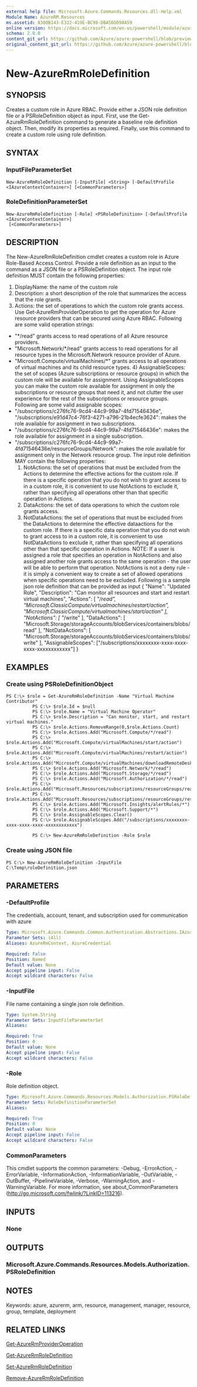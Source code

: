 ```yaml
---
external help file: Microsoft.Azure.Commands.Resources.dll-Help.xml
Module Name: AzureRM.Resources
ms.assetid: 8300B143-E322-419E-BC98-DBA56DD90A59
online version: https://docs.microsoft.com/en-us/powershell/module/azurerm.resources/new-azurermroledefinition
schema: 2.0.0
content_git_url: https://github.com/Azure/azure-powershell/blob/preview/src/ResourceManager/Resources/Commands.Resources/help/New-AzureRmRoleDefinition.md
original_content_git_url: https://github.com/Azure/azure-powershell/blob/preview/src/ResourceManager/Resources/Commands.Resources/help/New-AzureRmRoleDefinition.md
---
```


# New-AzureRmRoleDefinition

## SYNOPSIS
Creates a custom role in Azure RBAC.
Provide either a JSON role definition file or a PSRoleDefinition object as input.
First, use the Get-AzureRmRoleDefinition command to generate a baseline role definition object.
Then, modify its properties as required.
Finally, use this command to create a custom role using role definition.

## SYNTAX

### InputFileParameterSet
```
New-AzureRmRoleDefinition [-InputFile] <String> [-DefaultProfile <IAzureContextContainer>] [<CommonParameters>]
```

### RoleDefinitionParameterSet
```
New-AzureRmRoleDefinition [-Role] <PSRoleDefinition> [-DefaultProfile <IAzureContextContainer>]
 [<CommonParameters>]
```

## DESCRIPTION
The New-AzureRmRoleDefinition cmdlet creates a custom role in Azure Role-Based Access Control.
Provide a role definition as an input to the command as a JSON file or a PSRoleDefinition object.
The input role definition MUST contain the following properties:
1) DisplayName: the name of the custom role
2) Description: a short description of the role that summarizes the access that the role grants.
3) Actions: the set of operations to which the custom role grants access.
Use Get-AzureRmProviderOperation to get the operation for Azure resource providers that can be secured using Azure RBAC.
Following are some valid operation strings:
- "*/read" grants access to read operations of all Azure resource providers.
- "Microsoft.Network/*/read" grants access to read operations for all resource types in the Microsoft.Network resource provider of Azure.
- "Microsoft.Compute/virtualMachines/*" grants access to all operations of virtual machines and its child resource types.
  4) AssignableScopes: the set of scopes (Azure subscriptions or resource groups) in which the custom role will be available for assignment.
  Using AssignableScopes you can make the custom role available for assignment in only the subscriptions or resource groups that need it, and not clutter the user experience for the rest of the subscriptions or resource groups.
  Following are some valid assignable scopes:
- "/subscriptions/c276fc76-9cd4-44c9-99a7-4fd71546436e", "/subscriptions/e91d47c4-76f3-4271-a796-21b4ecfe3624": makes the role available for assignment in two subscriptions.
- "/subscriptions/c276fc76-9cd4-44c9-99a7-4fd71546436e": makes the role available for assignment in a single subscription.
- "/subscriptions/c276fc76-9cd4-44c9-99a7-4fd71546436e/resourceGroups/Network": makes the role available for assignment only in the Network resource group.
  The input role definition MAY contain the following properties:
  1) NotActions: the set of operations that must be excluded from the Actions to determine the effective actions for the custom role.
  If there is a specific operation that you do not wish to grant access to in a custom role, it is convenient to use NotActions to exclude it, rather than specifying all operations other than that specific operation in Actions.
  2) DataActions: the set of data operations to which the custom role grants access.
  3) NotDataActions: the set of operations that must be excluded from the DataActions to determine the effective dataactions for the custom role.
  If there is a specific data operation that you do not wish to grant access to in a custom role, it is convenient to use NotDataActions to exclude it, rather than specifying all operations other than that specific operation in Actions.
  NOTE: If a user is assigned a role that specifies an operation in NotActions and also assigned another role grants access to the same operation - the user will be able to perform that operation.
  NotActions is not a deny rule - it is simply a convenient way to create a set of allowed operations when specific operations need to be excluded.
  Following is a sample json role definition that can be provided as input
  {
       "Name": "Updated Role",
       "Description": "Can monitor all resources and start and restart virtual machines",
       "Actions":
       \[
           "<em>/read",
           "Microsoft.ClassicCompute/virtualmachines/restart/action",
           "Microsoft.ClassicCompute/virtualmachines/start/action"
       \],
       "NotActions":
       \[
           "</em>/write"
       \],
       "DataActions":
       \[
           "Microsoft.Storage/storageAccounts/blobServices/containers/blobs/read"
       \],
       "NotDataActions":
       \[
           "Microsoft.Storage/storageAccounts/blobServices/containers/blobs/write"
       \],
       "AssignableScopes": \["/subscriptions/xxxxxxxx-xxxx-xxxx-xxxx-xxxxxxxxxxxx"\]
  }

## EXAMPLES

### Create using PSRoleDefinitionObject
```
PS C:\> $role = Get-AzureRmRoleDefinition -Name "Virtual Machine Contributor"
          PS C:\> $role.Id = $null
          PS C:\> $role.Name = "Virtual Machine Operator"
          PS C:\> $role.Description = "Can monitor, start, and restart virtual machines."
          PS C:\> $role.Actions.RemoveRange(0,$role.Actions.Count)
          PS C:\> $role.Actions.Add("Microsoft.Compute/*/read")
          PS C:\> $role.Actions.Add("Microsoft.Compute/virtualMachines/start/action")
          PS C:\> $role.Actions.Add("Microsoft.Compute/virtualMachines/restart/action")
          PS C:\> $role.Actions.Add("Microsoft.Compute/virtualMachines/downloadRemoteDesktopConnectionFile/action")
          PS C:\> $role.Actions.Add("Microsoft.Network/*/read")
          PS C:\> $role.Actions.Add("Microsoft.Storage/*/read")
          PS C:\> $role.Actions.Add("Microsoft.Authorization/*/read")
          PS C:\> $role.Actions.Add("Microsoft.Resources/subscriptions/resourceGroups/read")
          PS C:\> $role.Actions.Add("Microsoft.Resources/subscriptions/resourceGroups/resources/read")
          PS C:\> $role.Actions.Add("Microsoft.Insights/alertRules/*")
          PS C:\> $role.Actions.Add("Microsoft.Support/*")
          PS C:\> $role.AssignableScopes.Clear()
          PS C:\> $role.AssignableScopes.Add("/subscriptions/xxxxxxxx-xxxx-xxxx-xxxx-xxxxxxxxxxxx")

          PS C:\> New-AzureRmRoleDefinition -Role $role
```

### Create using JSON file
```
PS C:\> New-AzureRmRoleDefinition -InputFile C:\Temp\roleDefinition.json
```

## PARAMETERS

### -DefaultProfile
The credentials, account, tenant, and subscription used for communication with azure

```yaml
Type: Microsoft.Azure.Commands.Common.Authentication.Abstractions.IAzureContextContainer
Parameter Sets: (All)
Aliases: AzureRmContext, AzureCredential

Required: False
Position: Named
Default value: None
Accept pipeline input: False
Accept wildcard characters: False
```

### -InputFile
File name containing a single json role definition.

```yaml
Type: System.String
Parameter Sets: InputFileParameterSet
Aliases:

Required: True
Position: 0
Default value: None
Accept pipeline input: False
Accept wildcard characters: False
```

### -Role
Role definition object.

```yaml
Type: Microsoft.Azure.Commands.Resources.Models.Authorization.PSRoleDefinition
Parameter Sets: RoleDefinitionParameterSet
Aliases:

Required: True
Position: 0
Default value: None
Accept pipeline input: False
Accept wildcard characters: False
```

### CommonParameters
This cmdlet supports the common parameters: -Debug, -ErrorAction, -ErrorVariable, -InformationAction, -InformationVariable, -OutVariable, -OutBuffer, -PipelineVariable, -Verbose, -WarningAction, and -WarningVariable. For more information, see about_CommonParameters (http://go.microsoft.com/fwlink/?LinkID=113216).

## INPUTS

### None

## OUTPUTS

### Microsoft.Azure.Commands.Resources.Models.Authorization.PSRoleDefinition

## NOTES
Keywords: azure, azurerm, arm, resource, management, manager, resource, group, template, deployment

## RELATED LINKS

[Get-AzureRmProviderOperation](./Get-AzureRmProviderOperation.md)

[Get-AzureRmRoleDefinition](./Get-AzureRmRoleDefinition.md)

[Set-AzureRmRoleDefinition](./Set-AzureRmRoleDefinition.md)

[Remove-AzureRmRoleDefinition](./Remove-AzureRmRoleDefinition.md)

